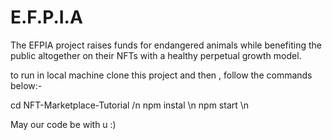 # E.F.P.I.A
The EFPIA project raises funds for endangered animals while benefiting the public altogether on their NFTs with a healthy perpetual growth model. 

to run in local machine clone this project and then , follow the commands below:-

cd NFT-Marketplace-Tutorial /n
npm instal \n
npm start \n

May our code be with u :)
